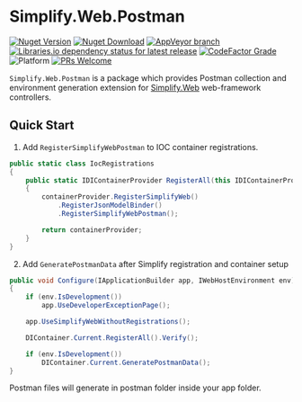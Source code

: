 # Simplify.Web.Postman

[![Nuget Version](https://img.shields.io/nuget/v/Simplify.Web.Postman)](https://www.nuget.org/packages/Simplify.Web.Postman/)
[![Nuget Download](https://img.shields.io/nuget/dt/Simplify.Web.Postman)](https://www.nuget.org/packages/Simplify.Web.Postman/)
[![AppVeyor branch](https://img.shields.io/appveyor/ci/i4004/simplify-web-postman/master)](https://ci.appveyor.com/project/i4004/simplify-web-postman)
[![Libraries.io dependency status for latest release](https://img.shields.io/librariesio/release/nuget/Simplify.Web.Postman)](https://libraries.io/nuget/Simplify.Web.Postman)
[![CodeFactor Grade](https://img.shields.io/codefactor/grade/github/SimplifyNet/Simplify.Web.Postman)](https://www.codefactor.io/repository/github/simplifynet/Simplify.Web.Postman)
![Platform](https://img.shields.io/badge/platform-.NET%20Standard%202.0-lightgrey)
[![PRs Welcome](https://img.shields.io/badge/PRs-welcome-brightgreen)](http://makeapullrequest.com)

`Simplify.Web.Postman` is a package which provides Postman collection and environment generation extension for [Simplify.Web](https://github.com/SimplifyNet/Simplify.Web) web-framework controllers.

## Quick Start

1. Add `RegisterSimplifyWebPostman` to IOC container registrations.

```csharp
public static class IocRegistrations
{
	public static IDIContainerProvider RegisterAll(this IDIContainerProvider containerProvider)
	{
		containerProvider.RegisterSimplifyWeb()
			.RegisterJsonModelBinder()
			.RegisterSimplifyWebPostman();

		return containerProvider;
	}
}
```

2. Add `GeneratePostmanData` after Simplify registration and container setup

```csharp
public void Configure(IApplicationBuilder app, IWebHostEnvironment env)
{
	if (env.IsDevelopment())
		app.UseDeveloperExceptionPage();

	app.UseSimplifyWebWithoutRegistrations();

	DIContainer.Current.RegisterAll().Verify();

	if (env.IsDevelopment())
		DIContainer.Current.GeneratePostmanData();
}
```

Postman files will generate in postman folder inside your app folder.